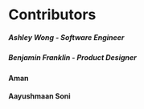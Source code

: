 # Contributors

##### Ashley Wong - Software Engineer
##### Benjamin Franklin - Product Designer
#### Aman
#### Aayushmaan Soni